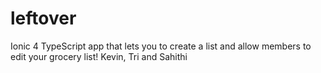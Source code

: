 # leftover
Ionic 4 TypeScript app that lets you to create a list and allow members to edit your grocery list!
Kevin, Tri and Sahithi
